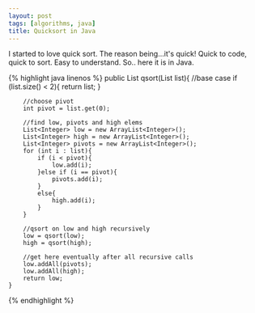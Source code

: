 ```yaml
---
layout: post
tags: [algorithms, java]
title: Quicksort in Java
---
```


I started to love quick sort. The reason being...it's quick! 
Quick to code, quick to sort. Easy to understand. So.. here it is in Java.

{% highlight java linenos %}
public List<Integer> qsort(List<Integer> list){
		//base case
		if (list.size() < 2){
			return list;
		}
		
		//choose pivot 
		int pivot = list.get(0);		
	
		//find low, pivots and high elems
		List<Integer> low = new ArrayList<Integer>();
		List<Integer> high = new ArrayList<Integer>();
		List<Integer> pivots = new ArrayList<Integer>();
		for (int i : list){
			if (i < pivot){
				low.add(i);
			}else if (i == pivot){
				pivots.add(i);
			}
			else{
				high.add(i);
			}
		}
		
		//qsort on low and high recursively
		low = qsort(low);
		high = qsort(high);
		
		//get here eventually after all recursive calls
		low.addAll(pivots);
		low.addAll(high);
		return low;		
	}
{% endhighlight %}
